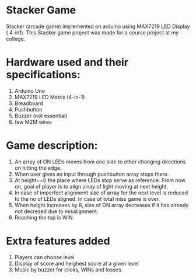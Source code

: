 # Stacker Game
Stacker (arcade game) implemented on arduino using MAX7219 LED Display ( 4-in1).
This Stacker game project was made for a course project at my college.

# Hardware used and their specifications:
1. Arduino Uno
2. MAX7219 LED Matrix (4-in-1)
3. Breadboard
4. Pushbutton
5. Buzzer (not essential)
6. few M2M wires

# Game description:
1. An array of ON LEDs moves from one side to other changing directions on hitting the edge.
2. When user gives an input through pushbutton array stops there.
3. At height==0 the place where LEDs stop serve as reference. From now on, goal of player is to align array of light moving at next height.
4. In case of imperfect alignment size of array for the next level is reduced to the no of LEDs aligned. In case of total miss game is over.
5. When height increases by 8, size of ON array decreases if it has already not decresed due to misalignment.
6. Reaching the top is WIN.

# Extra features added
1. Players can choose level
2. Display of score and heighest score at a given level
3. Music by buzzer for clicks, WINs and losses.
